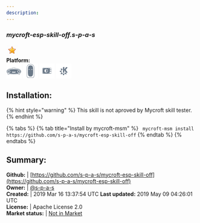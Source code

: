```yaml
---
description: 
---
```


### _mycroft-esp-skill-off.s-p-a-s_  
  
![](../.gitbook/assets/star.png)  
**Platform:**  
 ![Mark I](../.gitbook/assets/mark-1-icon.png)  ![Mark II](../.gitbook/assets/mark-2-icon.png)  ![Picroft](../.gitbook/assets/picroft-icon.png)  ![plasmoid](../.gitbook/assets/kde.png)   
## Installation:  
{% hint style="warning" %}
This skill is not aproved by Mycroft skill tester.
{% endhint %}
    
{% tabs %}
{% tab title="Install by mycroft-msm" %}
``` mycroft-msm install https://github.com/s-p-a-s/mycroft-esp-skill-off```
{% endtab %}
  {% endtabs %}
    
## Summary:  
**Github:** | [https://github.com/s-p-a-s/mycroft-esp-skill-off](https://github.com/s-p-a-s/mycroft-esp-skill-off)  
**Owner:** | [@s-p-a-s](https://github.com/s-p-a-s)  
**Created:** | 2019 Mar 16 13:37:54 UTC  **Last updated:** 2019 May 09 04:26:01 UTC  
**License:** | Apache License 2.0  
**Market status:** | [Not in Market](https://market.mycroft.ai/skill/)  
